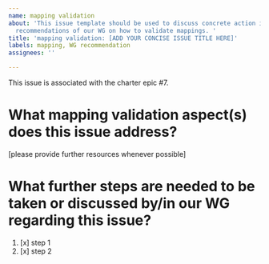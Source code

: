 ```yaml
---
name: mapping validation
about: 'This issue template should be used to discuss concrete action items regarding
  recommendations of our WG on how to validate mappings. '
title: 'mapping validation: [ADD YOUR CONCISE ISSUE TITLE HERE]'
labels: mapping, WG recommendation
assignees: ''

---
```


This issue is associated with the charter epic #7.

# What mapping validation aspect(s) does this issue address?
[please provide further resources whenever possible]

# What further steps are needed to be taken or discussed by/in our WG regarding this issue?

1. [x] step 1
2. [x] step 2
